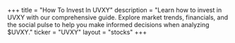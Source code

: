 +++
title = "How To Invest In UVXY"
description = "Learn how to invest in UVXY with our comprehensive guide. Explore market trends, financials, and the social pulse to help you make informed decisions when analyzing $UVXY."
ticker = "UVXY"
layout = "stocks"
+++

